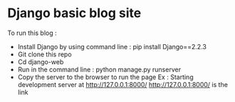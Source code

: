 # Django basic blog site

To run this blog :
- Install Django by using command line : pip install Django==2.2.3
- Git clone this repo 
- Cd django-web
- Run in the command line : python manage.py runserver 
- Copy the server to the browser to run the page 
Ex : Starting development server at http://127.0.0.1:8000/
http://127.0.0.1:8000/ is the link 


